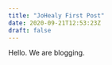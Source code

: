 ```yaml
---
title: "JoHealy First Post"
date: 2020-09-21T12:53:23Z
draft: false
---
```


Hello. We are blogging. 

